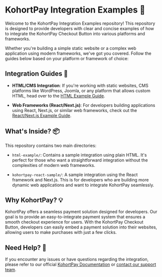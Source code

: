# KohortPay Integration Examples 🚀

Welcome to the KohortPay Integration Examples repository! This repository is designed to provide developers with clear and concise examples of how to integrate the KohortPay Checkout Button into various platforms and frameworks.

Whether you're building a simple static website or a complex web application using modern frameworks, we've got you covered. Follow the guides below based on your platform or framework of choice:

## Integration Guides 📖

- **HTML/CMS Integration**: If you're working with static websites, CMS platforms like WordPress, Joomla, or any platform that allows custom HTML, head over to the [HTML Example Guide](./html-example/README.md).

- **Web Frameworks (React/Next.js)**: For developers building applications using React, Next.js, or similar web frameworks, check out the [React/Next.js Example Guide](./kohortpay-react-sample/README.md).

## What's Inside? 📦

This repository contains two main directories:

- `html-example/`: Contains a sample integration using plain HTML. It's perfect for those who want a straightforward integration without the complexities of modern web frameworks.

- `kohortpay-react-sample/`: A sample integration using the React framework and Next.js. This is for developers who are building more dynamic web applications and want to integrate KohortPay seamlessly.

## Why KohortPay? 💡

KohortPay offers a seamless payment solution designed for developers. Our goal is to provide an easy-to-integrate payment system that ensures a smooth checkout experience for users. With the KohortPay Checkout Button, developers can easily embed a payment solution into their websites, allowing users to make purchases with just a few clicks.

## Need Help? 🤝

If you encounter any issues or have questions regarding the integration, please refer to our official [KohortPay Documentation](#) or [contact our support team](contact@kohortpay.com).

